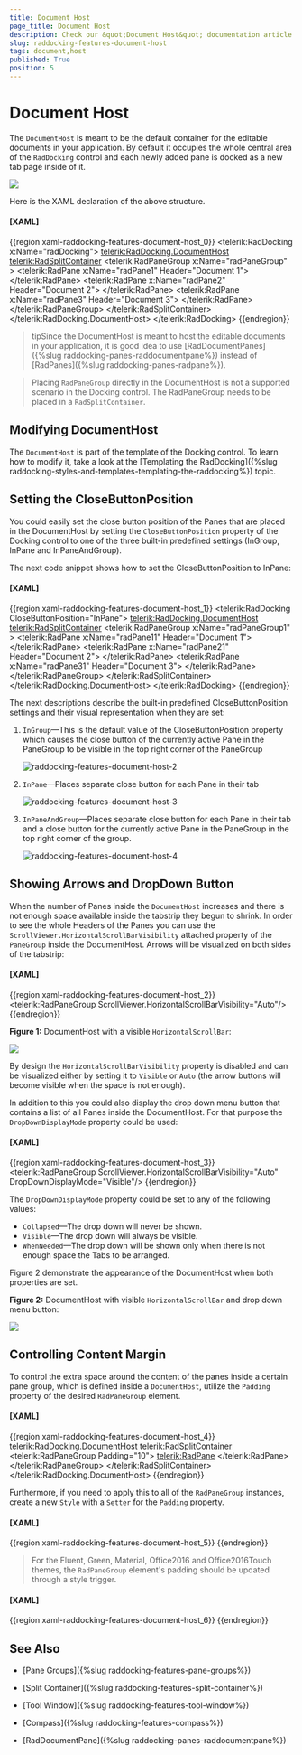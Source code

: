 ```yaml
---
title: Document Host
page_title: Document Host
description: Check our &quot;Document Host&quot; documentation article for the RadDocking {{ site.framework_name }} control.
slug: raddocking-features-document-host
tags: document,host
published: True
position: 5
---
```


# Document Host

The `DocumentHost` is meant to be the default container for the editable documents in your application. By default it occupies the whole central area of the `RadDocking` control and each newly added pane is docked as a new tab page inside of it.

![](images/RadDocking_Features_DocumentHost_010.png)

Here is the XAML declaration of the above structure.

#### __[XAML]__

{{region xaml-raddocking-features-document-host_0}}
	<telerik:RadDocking x:Name="radDocking">
	    <telerik:RadDocking.DocumentHost>
	        <telerik:RadSplitContainer>
	            <telerik:RadPaneGroup x:Name="radPaneGroup" >
	                <telerik:RadPane x:Name="radPane1" Header="Document 1">
	                    <TextBlock TextWrapping="Wrap" Text=""></TextBlock>
	                </telerik:RadPane>
	                <telerik:RadPane x:Name="radPane2" Header="Document 2">
	                    <TextBlock TextWrapping="Wrap" Text=""></TextBlock>
	                </telerik:RadPane>
	                <telerik:RadPane x:Name="radPane3" Header="Document 3">
	                    <TextBlock TextWrapping="Wrap" Text=""></TextBlock>
	                </telerik:RadPane>
	            </telerik:RadPaneGroup>
	        </telerik:RadSplitContainer>
	    </telerik:RadDocking.DocumentHost>
	</telerik:RadDocking>
{{endregion}}

>tipSince the DocumentHost is meant to host the editable documents in your application, it is good idea to use [RadDocumentPanes]({%slug raddocking-panes-raddocumentpane%}) instead of [RadPanes]({%slug raddocking-panes-radpane%}).

>Placing `RadPaneGroup` directly in the DocumentHost is not a supported scenario in the Docking control. The RadPaneGroup needs to be placed in a `RadSplitContainer`.

## Modifying DocumentHost

The `DocumentHost` is part of the template of the Docking control. To learn how to modify it, take a look at the [Templating the RadDocking]({%slug raddocking-styles-and-templates-templating-the-raddocking%}) topic.

## Setting the CloseButtonPosition

You could easily set the close button position of the Panes that are placed in the DocumentHost by setting the `CloseButtonPosition` property of the Docking control to one of the three built-in predefined settings (InGroup, InPane and InPaneAndGroup).

The next code snippet shows how to set the CloseButtonPosition to InPane:
  
#### __[XAML]__

{{region xaml-raddocking-features-document-host_1}}
	<telerik:RadDocking CloseButtonPosition="InPane">
	    <telerik:RadDocking.DocumentHost>
	        <telerik:RadSplitContainer>
	            <telerik:RadPaneGroup x:Name="radPaneGroup1" >
	                <telerik:RadPane x:Name="radPane11" Header="Document 1">
	                    <TextBlock TextWrapping="Wrap" Text=""></TextBlock>
	                </telerik:RadPane>
	                <telerik:RadPane x:Name="radPane21" Header="Document 2">
	                    <TextBlock TextWrapping="Wrap" Text=""></TextBlock>
	                </telerik:RadPane>
	                <telerik:RadPane x:Name="radPane31" Header="Document 3">
	                    <TextBlock TextWrapping="Wrap" Text=""></TextBlock>
	                </telerik:RadPane>
	            </telerik:RadPaneGroup>
	        </telerik:RadSplitContainer>
	    </telerik:RadDocking.DocumentHost>
	</telerik:RadDocking>
{{endregion}}

The next descriptions describe the built-in predefined CloseButtonPosition settings and their visual representation when they are set:

1. `InGroup`&mdash;This is the default value of the CloseButtonPosition property which causes the close button of the currently active Pane in the PaneGroup to be visible in the top right corner of the PaneGroup

	![raddocking-features-document-host-2](images/raddocking-features-document-host-2.png)

2. `InPane`&mdash;Places separate close button for each Pane in their tab

	![raddocking-features-document-host-3](images/raddocking-features-document-host-3.png)

3. `InPaneAndGroup`&mdash;Places separate close button for each Pane in their tab and a close button for the currently active Pane in the PaneGroup in the top right corner of the group.

	![raddocking-features-document-host-4](images/raddocking-features-document-host-4.png)
	
## Showing Arrows and DropDown Button

When the number of Panes inside the `DocumentHost` increases and there is not enough space available inside the tabstrip they begun to shrink. In order to see the whole Headers of the Panes you can use the `ScrollViewer.HorizontalScrollBarVisibility` attached property of the `PaneGroup` inside the DocumentHost. Arrows will be visualized on both sides of the tabstrip:

#### __[XAML]__

{{region xaml-raddocking-features-document-host_2}}
	<telerik:RadPaneGroup ScrollViewer.HorizontalScrollBarVisibility="Auto"/>
{{endregion}}

__Figure 1:__ DocumentHost with a visible `HorizontalScrollBar`:

![](images/raddocking-features-document-host-5.png)

By design the `HorizontalScrollBarVisibility` property is disabled and can be visualized either by setting it to `Visible` or `Auto` (the arrow buttons will become visible when the space is not enough).

In addition to this you could also display the drop down menu button that contains a list of all Panes inside the DocumentHost. For that purpose the `DropDownDisplayMode` property could be used:

#### __[XAML]__

{{region xaml-raddocking-features-document-host_3}}
	<telerik:RadPaneGroup ScrollViewer.HorizontalScrollBarVisibility="Auto" DropDownDisplayMode="Visible"/>
{{endregion}}

The `DropDownDisplayMode` property could be set to any of the following values:
* `Collapsed`&mdash;The drop down will never be shown.
* `Visible`&mdash;The drop down will always be visible.
* `WhenNeeded`&mdash;The drop down will be shown only when there is not enough space the Tabs to be arranged. 

Figure 2 demonstrate the appearance of the DocumentHost when both properties are set.

__Figure 2:__ DocumentHost with visible `HorizontalScrollBar` and drop down menu button:

![](images/raddocking-features-document-host-6.png)

## Controlling Content Margin

To control the extra space around the content of the panes inside a certain pane group, which is defined inside a `DocumentHost`, utilize the `Padding` property of the desired `RadPaneGroup` element.

#### __[XAML]__

{{region xaml-raddocking-features-document-host_4}}
	<telerik:RadDocking.DocumentHost>
	    <telerik:RadSplitContainer>
	        <telerik:RadPaneGroup Padding="10">
	            <telerik:RadPane>
	                <ScrollViewer/>
	            </telerik:RadPane>
	        </telerik:RadPaneGroup>
	    </telerik:RadSplitContainer>
	</telerik:RadDocking.DocumentHost>
{{endregion}}

Furthermore, if you need to apply this to all of the `RadPaneGroup` instances, create a new `Style` with a `Setter` for the `Padding` property.

#### __[XAML]__

{{region xaml-raddocking-features-document-host_5}}
	<!-- If you're using the NoXaml binaries, you need to base the custom style on the default one for the control, like so:
	<Style TargetType="telerik:RadPaneGroup" BasedOn="{StaticResource RadPaneGroupStyle}"> -->
	<Style TargetType="telerik:RadPaneGroup">
	    <Setter Property="Padding" Value="10" />
	</Style>
{{endregion}}

> For the Fluent, Green, Material, Office2016 and Office2016Touch themes, the `RadPaneGroup` element's padding should be updated through a style trigger.

#### __[XAML]__

{{region xaml-raddocking-features-document-host_6}}
	<!-- If you're using the NoXaml binaries, you need to base the custom style on the default one for the control, like so:
	<Style TargetType="telerik:RadPaneGroup" BasedOn="{StaticResource RadPaneGroupStyle}"> -->
	<Style TargetType="telerik:RadPaneGroup">
	    <Style.Triggers>
	        <Trigger Property="IsInDocumentHost" Value="True">
	            <Setter Property="Padding" Value="10" />
	        </Trigger>
	    </Style.Triggers>
	</Style>
{{endregion}}

## See Also

 * [Pane Groups]({%slug raddocking-features-pane-groups%})

 * [Split Container]({%slug raddocking-features-split-container%})

 * [Tool Window]({%slug raddocking-features-tool-window%})

 * [Compass]({%slug raddocking-features-compass%})

 * [RadDocumentPane]({%slug raddocking-panes-raddocumentpane%})
